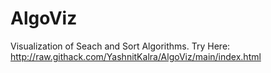 # AlgoViz

Visualization of Seach and Sort Algorithms.
Try Here: http://raw.githack.com/YashnitKalra/AlgoViz/main/index.html
